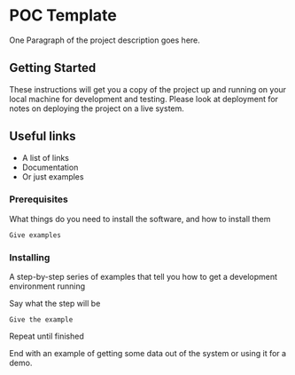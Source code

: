 # POC Template

One Paragraph of the project description goes here.

## Getting Started

These instructions will get you a copy of the project up and running on your local machine for development and testing. Please look at deployment for notes on deploying the project on a live system.

## Useful links

- A list of links
- Documentation
- Or just examples

### Prerequisites

What things do you need to install the software, and how to install them

```
Give examples
```

### Installing

A step-by-step series of examples that tell you how to get a development environment running

Say what the step will be

```
Give the example
```

Repeat until finished

End with an example of getting some data out of the system or using it for a demo.

